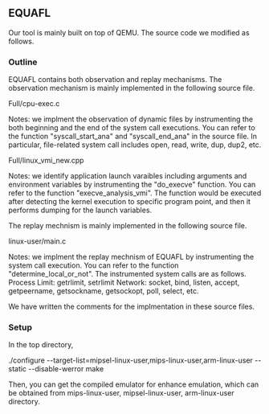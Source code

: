 ## EQUAFL

Our tool is mainly built on top of QEMU.
The source code we modified as follows.

###  Outline

EQUAFL contains both observation and replay mechanisms.
The observation mechanism is mainly implemented in the following source file.

  Full/cpu-exec.c

Notes: we implment the observation of dynamic files by instrumenting the both beginning and the end of the system call executions.
 You can refer to the function "syscall_start_ana" and "syscall_end_ana" in the source file.
 In particular, file-related system call includes open, read, write, dup, dup2, etc. 

  Full/linux_vmi_new.cpp
  
Notes: we identify application launch varaibles including arguments and environment variables by instrumenting the "do_execve" function. You can refer to the function "execve_analysis_vmi".
The function would be executed after detecting the kernel execution to specific program point, and then it performs dumping for the launch variables.

The replay mechnism is mainly implemented in the following source file.

  linux-user/main.c

Notes: we implment the replay mechnism of EQUAFL by instrumenting the system call execution. You can refer to the function "determine_local_or_not". The instrumented system calls are as follows.
Process Limit: getrlimit, setrlimit
Network: socket, bind, listen, accept, getpeername, getsockname, getsockopt,  poll, select, etc.

We have written the comments for the implmentation in these source files.

### Setup

In the top directory,

  ./configure --target-list=mipsel-linux-user,mips-linux-user,arm-linux-user --static --disable-werror
  make
  
Then, you can get the compiled emulator for enhance emulation, which can be obtained from  mips-linux-user, mipsel-linux-user, arm-linux-user directory.
